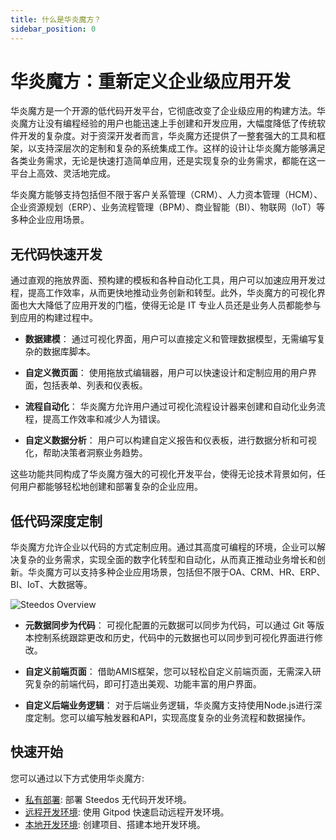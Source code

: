 ```yaml
---
title: 什么是华炎魔方？
sidebar_position: 0
---
```


# 华炎魔方：重新定义企业级应用开发

华炎魔方是一个开源的低代码开发平台，它彻底改变了企业级应用的构建方法。华炎魔方让没有编程经验的用户也能迅速上手创建和开发应用，大幅度降低了传统软件开发的复杂度。对于资深开发者而言，华炎魔方还提供了一整套强大的工具和框架，以支持深层次的定制和复杂的系统集成工作。这样的设计让华炎魔方能够满足各类业务需求，无论是快速打造简单应用，还是实现复杂的业务需求，都能在这一平台上高效、灵活地完成。

华炎魔方能够支持包括但不限于客户关系管理（CRM）、人力资本管理（HCM）、企业资源规划（ERP）、业务流程管理（BPM）、商业智能（BI）、物联网（IoT）等多种企业应用场景。

## 无代码快速开发

通过直观的拖放界面、预构建的模板和各种自动化工具，用户可以加速应用开发过程，提高工作效率，从而更快地推动业务创新和转型。此外，华炎魔方的可视化界面也大大降低了应用开发的门槛，使得无论是 IT 专业人员还是业务人员都能参与到应用的构建过程中。

- **数据建模**：
  通过可视化界面，用户可以直接定义和管理数据模型，无需编写复杂的数据库脚本。

- **自定义微页面**：
  使用拖放式编辑器，用户可以快速设计和定制应用的用户界面，包括表单、列表和仪表板。

- **流程自动化**：
  华炎魔方允许用户通过可视化流程设计器来创建和自动化业务流程，提高工作效率和减少人为错误。

- **自定义数据分析**：
  用户可以构建自定义报告和仪表板，进行数据分析和可视化，帮助决策者洞察业务趋势。

这些功能共同构成了华炎魔方强大的可视化开发平台，使得无论技术背景如何，任何用户都能够轻松地创建和部署复杂的企业应用。

## 低代码深度定制

华炎魔方允许企业以代码的方式定制应用。通过其高度可编程的环境，企业可以解决复杂的业务需求，实现全面的数字化转型和自动化，从而真正推动业务增长和创新。华炎魔方可以支持多种企业应用场景，包括但不限于OA、CRM、HR、ERP、BI、IoT、大数据等。

![Steedos Overview](/img/platform/steedos-dx.png)

- **元数据同步为代码**：
  可视化配置的元数据可以同步为代码，可以通过 Git 等版本控制系统跟踪更改和历史，代码中的元数据也可以同步到可视化界面进行修改。

- **自定义前端页面**：
  借助AMIS框架，您可以轻松自定义前端页面，无需深入研究复杂的前端代码，即可打造出美观、功能丰富的用户界面。

- **自定义后端业务逻辑**：
  对于后端业务逻辑，华炎魔方支持使用Node.js进行深度定制。您可以编写触发器和API，实现高度复杂的业务流程和数据操作。


## 快速开始

您可以通过以下方式使用华炎魔方:

- [私有部署](/deploy/deploy-docker): 部署 Steedos 无代码开发环境。
- [远程开发环境](/deploy/gitpod): 使用 Gitpod 快速启动远程开发环境。
- [本地开发环境](/developer/setup/): 创建项目、搭建本地开发环境。